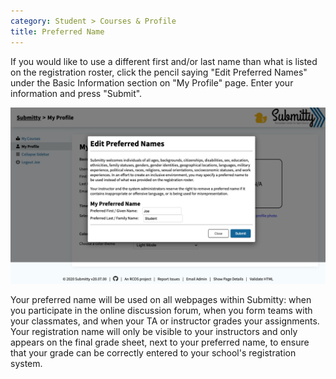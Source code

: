 ```yaml
---
category: Student > Courses & Profile
title: Preferred Name
---
```


If you would like to use a different first and/or last name than what
is listed on the registration roster, click the pencil saying "Edit Preferred Names"
under the Basic Information section on "My Profile" page. Enter your
information and press "Submit".

![](/images/PreferredNameForm.png)

Your preferred name will be used on all webpages within Submitty: when
you participate in the online discussion forum, when you form teams
with your classmates, and when your TA or instructor grades your
assignments.  Your registration name will only be visible to your
instructors and only appears on the final grade sheet, next to your
preferred name, to ensure that your grade can be correctly entered to
your school's registration system.
